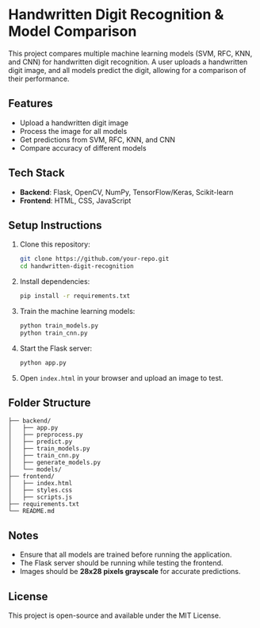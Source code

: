 # Handwritten Digit Recognition & Model Comparison

This project compares multiple machine learning models (SVM, RFC, KNN, and CNN) for handwritten digit recognition. A user uploads a handwritten digit image, and all models predict the digit, allowing for a comparison of their performance.

## Features
- Upload a handwritten digit image
- Process the image for all models
- Get predictions from SVM, RFC, KNN, and CNN
- Compare accuracy of different models

## Tech Stack
- **Backend**: Flask, OpenCV, NumPy, TensorFlow/Keras, Scikit-learn
- **Frontend**: HTML, CSS, JavaScript

## Setup Instructions
1. Clone this repository:
   ```bash
   git clone https://github.com/your-repo.git
   cd handwritten-digit-recognition
   ```
2. Install dependencies:
   ```bash
   pip install -r requirements.txt
   ```
3. Train the machine learning models:
   ```bash
   python train_models.py
   python train_cnn.py
   ```
4. Start the Flask server:
   ```bash
   python app.py
   ```
5. Open `index.html` in your browser and upload an image to test.

## Folder Structure
```
├── backend/
│   ├── app.py
│   ├── preprocess.py
│   ├── predict.py
│   ├── train_models.py
│   ├── train_cnn.py
│   ├── generate_models.py
│   └── models/
├── frontend/
│   ├── index.html
│   ├── styles.css
│   ├── scripts.js
├── requirements.txt
└── README.md
```

## Notes
- Ensure that all models are trained before running the application.
- The Flask server should be running while testing the frontend.
- Images should be **28x28 pixels grayscale** for accurate predictions.

## License
This project is open-source and available under the MIT License.
